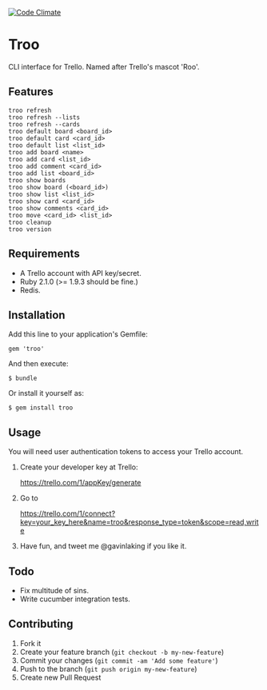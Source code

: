 [![Code Climate](https://codeclimate.com/github/gavinlaking/troo.png)](https://codeclimate.com/github/gavinlaking/troo)

# Troo

CLI interface for Trello. Named after Trello's mascot 'Roo'.

## Features

    troo refresh
    troo refresh --lists
    troo refresh --cards
    troo default board <board_id>
    troo default card <card_id>
    troo default list <list_id>
    troo add board <name>
    troo add card <list_id>
    troo add comment <card_id>
    troo add list <board_id>
    troo show boards
    troo show board (<board_id>)
    troo show list <list_id>
    troo show card <card_id>
    troo show comments <card_id>
    troo move <card_id> <list_id>
    troo cleanup
    troo version

## Requirements

- A Trello account with API key/secret.
- Ruby 2.1.0 (>= 1.9.3 should be fine.)
- Redis.

## Installation

Add this line to your application's Gemfile:

    gem 'troo'

And then execute:

    $ bundle

Or install it yourself as:

    $ gem install troo

## Usage

You will need user authentication tokens to access your Trello account.

1) Create your developer key at Trello:

    https://trello.com/1/appKey/generate

2) Go to

    https://trello.com/1/connect?key=your_key_here&name=troo&response_type=token&scope=read,write

3) Have fun, and tweet me @gavinlaking if you like it.

## Todo

- Fix multitude of sins.
- Write cucumber integration tests.

## Contributing

1. Fork it
2. Create your feature branch (`git checkout -b my-new-feature`)
3. Commit your changes (`git commit -am 'Add some feature'`)
4. Push to the branch (`git push origin my-new-feature`)
5. Create new Pull Request

